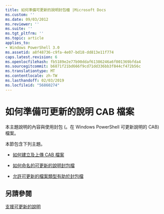 ```yaml
---
title: 如何準備可更新的說明封包檔 |Microsoft Docs
ms.custom: ''
ms.date: 09/03/2012
ms.reviewer: ''
ms.suite: ''
ms.tgt_pltfrm: ''
ms.topic: article
applies_to:
- Windows PowerShell 3.0
ms.assetid: a8f48736-c9fa-4e07-bd18-dd813e11f774
caps.latest.revision: 6
ms.openlocfilehash: fb5189e2e77b90ddaf61386246a6f001369bfda4
ms.sourcegitcommit: b6871f21bd666f9cd71dd336bb3f844cf472b56c
ms.translationtype: MT
ms.contentlocale: zh-TW
ms.lasthandoff: 02/03/2019
ms.locfileid: "56860274"
---
```

# <a name="how-to-prepare-updatable-help-cab-files"></a>如何準備可更新的說明 CAB 檔案

本主題說明的內容與使用封包 (。在 Windows PowerShell 可更新說明的 CAB) 檔案。

本節包含下列主題。

- [如何建立及上傳 CAB 檔案](./how-to-create-and-upload-cab-files.md)

- [如何命名的可更新的說明封包檔](./how-to-name-an-updatable-help-cab-file.md)

- [允許可更新的檔案類型有助於封包檔](./file-types-permitted-in-an-updatable-help-cab-file.md)

## <a name="see-also"></a>另請參閱

[支援可更新的說明](./supporting-updatable-help.md)